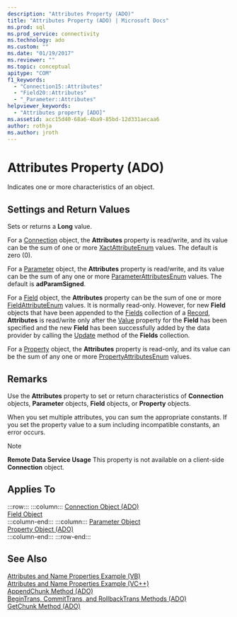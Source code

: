 ```yaml
---
description: "Attributes Property (ADO)"
title: "Attributes Property (ADO) | Microsoft Docs"
ms.prod: sql
ms.prod_service: connectivity
ms.technology: ado
ms.custom: ""
ms.date: "01/19/2017"
ms.reviewer: ""
ms.topic: conceptual
apitype: "COM"
f1_keywords: 
  - "Connection15::Attributes"
  - "Field20::Attributes"
  - "_Parameter::Attributes"
helpviewer_keywords: 
  - "Attributes property [ADO]"
ms.assetid: acc15d40-68a6-4ba9-85bd-12d331aecaa6
author: rothja
ms.author: jroth
---
```

# Attributes Property (ADO)
Indicates one or more characteristics of an object.  
  
## Settings and Return Values  
 Sets or returns a **Long** value.  
  
 For a [Connection](./connection-object-ado.md) object, the **Attributes** property is read/write, and its value can be the sum of one or more [XactAttributeEnum](./xactattributeenum.md) values. The default is zero (0).  
  
 For a [Parameter](./parameter-object.md) object, the **Attributes** property is read/write, and its value can be the sum of any one or more [ParameterAttributesEnum](./parameterattributesenum.md) values. The default is **adParamSigned**.  
  
 For a [Field](./field-object.md) object, the **Attributes** property can be the sum of one or more [FieldAttributeEnum](./fieldattributeenum.md) values. It is normally read-only. However, for new **Field** objects that have been appended to the [Fields](./fields-collection-ado.md) collection of a [Record](./record-object-ado.md), **Attributes** is read/write only after the [Value](./value-property-ado.md) property for the **Field** has been specified and the new **Field** has been successfully added by the data provider by calling the [Update](./update-method.md) method of the **Fields** collection.  
  
 For a [Property](./property-object-ado.md) object, the **Attributes** property is read-only, and its value can be the sum of any one or more [PropertyAttributesEnum](./propertyattributesenum.md) values.  
  
## Remarks  
 Use the **Attributes** property to set or return characteristics of **Connection** objects, **Parameter** objects, **Field** objects, or **Property** objects.  
  
 When you set multiple attributes, you can sum the appropriate constants. If you set the property value to a sum including incompatible constants, an error occurs.  
  
> [!NOTE]
>  **Remote Data Service Usage** This property is not available on a client-side **Connection** object.  
  
## Applies To  

:::row:::
    :::column:::
        [Connection Object (ADO)](./connection-object-ado.md)  
        [Field Object](./field-object.md)  
    :::column-end:::
    :::column:::
        [Parameter Object](./parameter-object.md)  
        [Property Object (ADO)](./property-object-ado.md)  
    :::column-end:::
:::row-end:::

## See Also  
 [Attributes and Name Properties Example (VB)](./attributes-and-name-properties-example-vb.md)   
 [Attributes and Name Properties Example (VC++)](./attributes-and-name-properties-example-vc.md)   
 [AppendChunk Method (ADO)](./appendchunk-method-ado.md)   
 [BeginTrans, CommitTrans, and RollbackTrans Methods (ADO)](./begintrans-committrans-and-rollbacktrans-methods-ado.md)   
 [GetChunk Method (ADO)](./getchunk-method-ado.md)